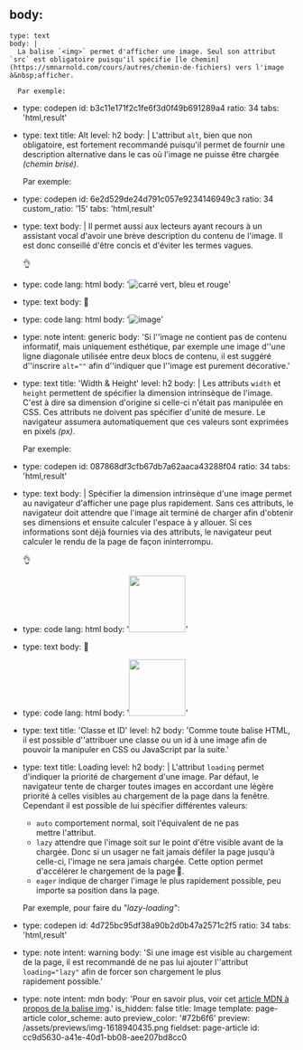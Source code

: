 body:
  -
    type: text
    body: |
      La balise `<img>` permet d'afficher une image. Seul son attribut `src` est obligatoire puisqu'il spécifie [le chemin](https://smnarnold.com/cours/autres/chemin-de-fichiers) vers l'image à&nbsp;afficher.
      
      Par exemple:
  -
    type: codepen
    id: b3c11e171f2c1fe6f3d0f49b691289a4
    ratio: 34
    tabs: 'html,result'
  -
    type: text
    title: Alt
    level: h2
    body: |
      L'attribut `alt`, bien que non obligatoire, est fortement recommandé puisqu'il permet de fournir une description alternative dans le cas où l'image ne puisse être chargée _(chemin&nbsp;brisé)_. 
      
      Par exemple:
  -
    type: codepen
    id: 6e2d529de24d791c057e9234146949c3
    ratio: 34
    custom_ratio: '15'
    tabs: 'html,result'
  -
    type: text
    body: |
      Il permet aussi aux lecteurs ayant recours à un assistant vocal d'avoir une brève description du contenu de l'image. Il est donc conseillé d'être concis et d'éviter les termes&nbsp;vagues.
      
      👌
  -
    type: code
    lang: html
    body: '<img src="image.png" alt="carré vert, bleu et rouge">'
  -
    type: text
    body: 🚫
  -
    type: code
    lang: html
    body: '<img src="image.png" alt="image">'
  -
    type: note
    intent: generic
    body: 'Si l''image ne contient pas de contenu informatif, mais uniquement esthétique, par exemple une image d''une ligne diagonale utilisée entre deux blocs de contenu, il est suggéré d''inscrire `alt=""` afin d''indiquer que l''image est purement&nbsp;décorative.'
  -
    type: text
    title: 'Width & Height'
    level: h2
    body: |
      Les attributs `width` et `height` permettent de spécifier la dimension intrinsèque de l'image. C'est à dire sa dimension d'origine si celle-ci n'était pas manipulée en CSS. Ces attributs ne doivent pas spécifier d'unité de mesure. Le navigateur assumera automatiquement que ces valeurs sont exprimées en pixels&nbsp;_(px)_.
      
      Par exemple:
  -
    type: codepen
    id: 087868df3cfb67db7a62aaca43288f04
    ratio: 34
    tabs: 'html,result'
  -
    type: text
    body: |
      Spécifier la dimension intrinsèque d'une image permet au navigateur d'afficher une page plus rapidement. Sans ces attributs, le navigateur doit attendre que l'image ait terminé de charger afin d'obtenir ses dimensions et ensuite calculer l'espace à y allouer. Si ces informations sont déjà fournies via des attributs, le navigateur peut calculer le rendu de la page de façon&nbsp;ininterrompu.
      
      👌
  -
    type: code
    lang: html
    body: '<img src="image.png" width="100" height="100">'
  -
    type: text
    body: 🚫
  -
    type: code
    lang: html
    body: '<img src="image.png" width="100px" height="100px">'
  -
    type: text
    title: 'Classe et ID'
    level: h2
    body: 'Comme toute balise HTML, il est possible d''attribuer une classe ou un id à une image afin de pouvoir la manipuler en CSS ou JavaScript par la&nbsp;suite.'
  -
    type: text
    title: Loading
    level: h2
    body: |
      L'attribut `loading` permet d'indiquer la priorité de chargement d'une image. Par défaut, le navigateur tente de charger toutes images en accordant une légère priorité à celles visibles au chargement de la page dans la fenêtre. Cependant il est possible de lui spécifier différentes valeurs:
      
      - `auto` comportement normal, soit l'équivalent de ne pas mettre&nbsp;l'attribut.
      - `lazy` attendre que l'image soit sur le point d'être visible avant de la chargée. Donc si un usager ne fait jamais défiler la page jusqu'à celle-ci, l'image ne sera jamais chargée. Cette option permet d'accélérer le chargement de la&nbsp;page&thinsp;🏁.
      - `eager` indique de charger l'image le plus rapidement possible, peu importe sa position dans la&nbsp;page.
      
      Par exemple, pour faire du _"lazy-loading"_:
  -
    type: codepen
    id: 4d725bc95df38a90b2d0b47a2571c2f5
    ratio: 34
    tabs: 'html,result'
  -
    type: note
    intent: warning
    body: 'Si une image est visible au chargement de la page, il est recommandé de ne pas lui ajouter l''attribut `loading="lazy"` afin de forcer son chargement le plus rapidement&nbsp;possible.'
  -
    type: note
    intent: mdn
    body: 'Pour en savoir plus, voir cet [article MDN à propos de la balise&nbsp;img](https://developer.mozilla.org/fr/docs/Web/HTML/Element/Img).'
is_hidden: false
title: Image
template: page-article
color_scheme: auto
preview_color: '#72b6f6'
preview: /assets/previews/img-1618940435.png
fieldset: page-article
id: cc9d5630-a41e-40d1-bb08-aee207bd8cc0

